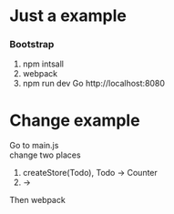 # Just a example
### Bootstrap
1. npm intsall
2. webpack
3. npm run dev
Go http://localhost:8080

# Change example
Go to main.js  
change two places  

1. createStore(Todo), Todo -> Counter
2. <TodoList /> -> <CounterButton />

Then webpack  
